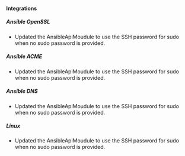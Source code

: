 
#### Integrations

##### Ansible OpenSSL

- Updated the AnsibleApiMoudule to use the SSH password for sudo when no sudo password is provided.

##### Ansible ACME

- Updated the AnsibleApiMoudule to use the SSH password for sudo when no sudo password is provided.

##### Ansible DNS

- Updated the AnsibleApiMoudule to use the SSH password for sudo when no sudo password is provided.

##### Linux

- Updated the AnsibleApiMoudule to use the SSH password for sudo when no sudo password is provided.